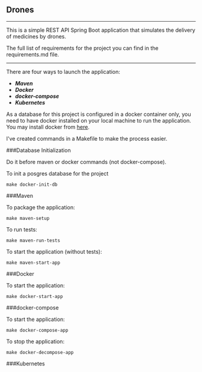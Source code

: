 ## Drones
___

This is a simple REST API Spring Boot application that simulates the delivery of medicines by drones.  

The full list of requirements for the project you can find in the requirements.md file.

---

There are four ways to launch the application: 
+ ***Maven***
+ ***Docker***
+ ***docker-compose***
+ ***Kubernetes***

As a database for this project is configured in a docker container only, you need to have docker installed on your local machine to run the application. 
You may install docker from [here](https://docs.docker.com/desktop/).


I've created commands in a Makefile to make the process easier.

###Database Initialization 

Do it before maven or docker commands (not docker-compose).

To init a posgres database for the project

```
make docker-init-db
```

###Maven

To package the application:

```
make maven-setup
```

To run tests:

```
make maven-run-tests
```

To start the application (without tests):

```
make maven-start-app
```

###Docker

To start the application:

```
make docker-start-app
```

###docker-compose

To start the application:

```
make docker-compose-app
```

To stop the application:

```
make docker-decompose-app
```

###Kubernetes
